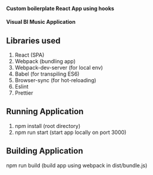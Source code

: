 #### Custom boilerplate React App using hooks
#### Visual BI Music Application

## Libraries used
1. React (SPA)
2. Webpack (bundling app)
3. Webpack-dev-server (for local env)
4. Babel (for transpiling ES6)
5. Browser-sync (for hot-reloading)
6. Eslint
7. Prettier

## Running Application
1. npm install (root directory)
3. npm run start (start app locally on port 3000)

## Building Application
npm run build (build app using webpack in dist/bundle.js)